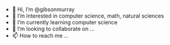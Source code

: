 - 👋 Hi, I’m @gibsonmurray
- 👀 I’m interested in computer science, math, natural sciences
- 🌱 I’m currently learning computer science
- 💞️ I’m looking to collaborate on ...
- 📫 How to reach me ...

<!---
gibsonmurray/gibsonmurray is a ✨ special ✨ repository because its `README.md` (this file) appears on your GitHub profile.
You can click the Preview link to take a look at your changes.
--->
